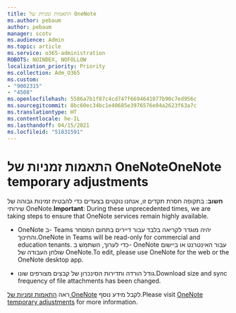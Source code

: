 ```yaml
---
title: התאמות זמניות של OneNote
ms.author: pebaum
author: pebaum
manager: scotv
ms.audience: Admin
ms.topic: article
ms.service: o365-administration
ROBOTS: NOINDEX, NOFOLLOW
localization_priority: Priority
ms.collection: Adm_O365
ms.custom:
- "9002315"
- "4508"
ms.openlocfilehash: 5586a7b1f87c4cd747f6694641077b90c7ed956c
ms.sourcegitcommit: 8bc60ec34bc1e40685e3976576e04a2623f63a7c
ms.translationtype: HT
ms.contentlocale: he-IL
ms.lasthandoff: 04/15/2021
ms.locfileid: "51831591"
---
```

# <a name="onenote-temporary-adjustments"></a><span data-ttu-id="9dd9b-102">התאמות זמניות של OneNote</span><span class="sxs-lookup"><span data-stu-id="9dd9b-102">OneNote temporary adjustments</span></span>

<span data-ttu-id="9dd9b-103">**חשוב**: בתקופה חסרת תקדים זו, אנחנו נוקטים בצעדים כדי להבטיח זמינות גבוהה של שירותי OneNote.</span><span class="sxs-lookup"><span data-stu-id="9dd9b-103">**Important**: During these unprecedented times, we are taking steps to ensure that OneNote services remain highly available.</span></span>

- <span data-ttu-id="9dd9b-104">OneNote ב- Teams יהיה מוגדר לקריאה בלבד עבור דיירים בתחום המסחר והחינוך.</span><span class="sxs-lookup"><span data-stu-id="9dd9b-104">OneNote in Teams will be read-only for commercial and education tenants.</span></span> <span data-ttu-id="9dd9b-105">כדי לערוך, השתמש ב- OneNote עבור האינטרנט או ביישום שולחן העבודה של OneNote.</span><span class="sxs-lookup"><span data-stu-id="9dd9b-105">To edit, please use OneNote for the web or the OneNote desktop app.</span></span>

- <span data-ttu-id="9dd9b-106">גודל הורדה ותדירות הסינכרון של קבצים מצורפים שונו.</span><span class="sxs-lookup"><span data-stu-id="9dd9b-106">Download size and sync frequency of file attachments has been changed.</span></span>

<span data-ttu-id="9dd9b-107">ראה [התאמות זמניות של OneNote](https://techcommunity.microsoft.com/t5/onenote-service-updates/awareness-of-temporary-adjustments-in-microsoft-onenote/m-p/1248100) לקבל מידע נוסף.</span><span class="sxs-lookup"><span data-stu-id="9dd9b-107">Please visit [OneNote temporary adjustments](https://techcommunity.microsoft.com/t5/onenote-service-updates/awareness-of-temporary-adjustments-in-microsoft-onenote/m-p/1248100) for more information.</span></span>
